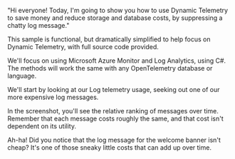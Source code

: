 "Hi everyone! Today, I'm going to show you how to use Dynamic Telemetry
to save money and reduce storage and database costs, by suppressing a
chatty log message."

This sample is functional, but dramatically simplified to help focus on
Dynamic Telemetry, with full source code provided.

We\'ll focus on using Microsoft Azure Monitor and Log Analytics, using
C#. The methods will work the same with any OpenTelemetry database or
language.

We\'ll start by looking at our Log telemetry usage, seeking out one of
our more expensive log messages.

In the screenshot, you\'ll see the relative ranking of messages over
time. Remember that each message costs roughly the same, and that cost
isn\'t dependent on its utility.

Ah-ha! Did you notice that the log message for the welcome banner isn\'t
cheap? It\'s one of those sneaky little costs that can add up over time.
